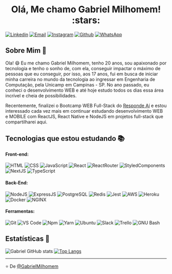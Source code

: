 <h1 align="center">Olá, Me chamo Gabriel Milhomem! :stars:</h1>

[![Linkedin](https://img.shields.io/badge/LinkedIn-0077B5?style=for-the-badge&logo=linkedin&logoColor=white)](https://www.linkedin.com/in/gabriel-milhomem-cunha/)
[![Email](https://img.shields.io/badge/Gmail-D14836?style=for-the-badge&logo=gmail&logoColor=white)](mailto:gabriell.mil@gmail.com)
[![Instagram](https://img.shields.io/badge/Instagram-E4405F?style=for-the-badge&logo=instagram&logoColor=white)](https://www.instagram.com/gabrielmilhomem/)
[![Github](https://img.shields.io/badge/GitHub-100000?style=for-the-badge&logo=github&logoColor=white)](https://github.com/gabriel-milhomem)
[![WhatsApp](https://img.shields.io/badge/WhatsApp-25D366?style=for-the-badge&logo=whatsapp&logoColor=white)](https://api.whatsapp.com/send?phone=5562984224182&text=Olá,%20meu%20amigo!)

## Sobre Mim :wave:

Ola! :smile: Eu me chamo Gabriel Milhomem, tenho 20 anos, sou apaixonado por tecnologia e tenho o sonho de, com ela, conseguir impactar o máximo de pessoas que eu conseguir, por isso, aos 17 anos, fui em busca de iniciar minha carreira no mundo da tecnologia ao ingressar em Engenharia de Computação, pela Unicamp em Campinas - SP. No ano passado, eu conheci o desenvolvimento WEB e até hoje estudo todos os dias essa área incrível e cheia de possibilidades.

Recentemente, finalizei o Bootcamp WEB Full-Stack do [Responde Aí](https://page.respondeai.com.br/bootcamp) e estou interessado cada vez mais em continuar estudando desenvolvimento WEB e MOBILE com ReactJS, React Native e NodeJS em projetos full-stack que compartilharei aqui.

## Tecnologias que estou estudando :books:

#### Front-end:

![HTML](https://img.shields.io/badge/HTML5-E34F26?style=flat-square&logo=html5&logoColor=white)
![CSS](https://img.shields.io/badge/CSS3-1572B6?style=flat-square&logo=css3&logoColor=white)
![JavaScript](https://img.shields.io/badge/JavaScript-F7DF1E?style=flat-square&logo=javascript&logoColor=black)
![React](https://img.shields.io/badge/React-20232Astyle=flat-square&logo=react&logoColor=61DAFB)
![ReactRouter](https://img.shields.io/badge/React_Router-CA4245?style=flat-square&logo=react-router&logoColor=white)
![StyledComponents](https://img.shields.io/badge/styled--components-DB7093?style=flat-square&logo=styled-components&logoColor=white)
![NextJS](https://img.shields.io/badge/next.js-000000?style=flat-square&logo=next.js&logoColor=white)
![TypeScript](https://img.shields.io/badge/TypeScript-007ACC?style=flat-square&logo=typescript&logoColor=white)

#### Back-End:

![NodeJS](https://img.shields.io/badge/Node.js-43853D?style=flat-square&logo=node.js&logoColor=white)
![ExpressJS](https://img.shields.io/badge/Express.js-404D59?style=flat-square&logo=express&logoColor=white)
![PostgreSQL](https://img.shields.io/badge/PostgreSQL-316192?style=flat-square&logo=postgresql&logoColor=white)
![Redis](https://img.shields.io/badge/Redis-DC382D?style=flat-square&logo=redis&logoColor=ffffff)
![Jest](https://img.shields.io/badge/Jest-C21325?style=flat-square&logo=jest&logoColor=white)
![AWS](https://img.shields.io/badge/Amazon_AWS-232F3E?style=flat-square&logo=amazon-aws&logoColor=white)
![Heroku](https://img.shields.io/badge/Heroku-430098?style=flat-square&logo=heroku&logoColor=white)
![Docker](https://img.shields.io/badge/Docker-black?style=flat-square&logo=docker)
![NGINX](http://img.shields.io/badge/-NGINX-269539?style=flat-square&logo=nginx&logoColor=ffffff)

#### Ferramentas:

![Git](https://img.shields.io/badge/Git-F05032?style=flat-square&logo=git&logoColor=white)
![VS Code](http://img.shields.io/badge/VS%20Code-007ACC?style=flat-square&logo=visual-studio-code&logoColor=ffffff)
![Npm](https://img.shields.io/badge/npm-CB3837?style=flat-square&logo=npm&logoColor=white)
![Yarn](https://img.shields.io/badge/Yarn-2C8EBB?style=flat-square&logo=yarn&logoColor=white)
![Ubuntu](https://img.shields.io/badge/Ubuntu-E95420?style=flat-square&logo=ubuntu&logoColor=white)
![Slack](https://img.shields.io/badge/Slack-4A154B?style=flat-square&logo=slack&logoColor=white)
![Trello](https://img.shields.io/badge/Trello-0079BF?style=flat-square&logo=trello&logoColor=white)
![GNU Bash](https://img.shields.io/badge/GNU_Bash-4EAA25?style=flat-square&logo=gnu-bash&logoColor=white)

## Estatísticas :rocket:

![Gabriel GitHub stats](https://github-readme-stats.vercel.app/api?username=gabriel-milhomem&show_icons=true&theme=cobalt&count_private=true&hide=stars,issues)       [![Top Langs](https://github-readme-stats.vercel.app/api/top-langs/?username=gabriel-milhomem&layout=compact)](https://github.com/gabriel-milhomem/github-readme-stats)

<hr />

:star: De [@GabrielMilhomem](https://github.com/gabriel-milhomem)
